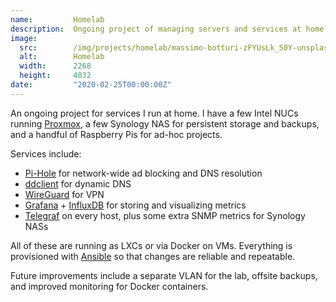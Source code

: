 ```yaml
---
name:         Homelab
description:  Ongoing project of managing servers and services at home.
image:
  src:        /img/projects/homelab/massimo-botturi-zFYUsLk_50Y-unsplash.jpg
  alt:        Homelab
  width:      2268
  height:     4032
date:         "2020-02-25T00:00:00Z"
---
```


An ongoing project for services I run at home. I have a few Intel NUCs running [Proxmox](https://www.proxmox.com/), a few Synology NAS for persistent storage and backups, and a handful of Raspberry Pis for ad-hoc projects.

Services include:
- [Pi-Hole](https://pi-hole.net) for network-wide ad blocking and DNS resolution
- [ddclient](https://sourceforge.net/p/ddclient/wiki/Home) for dynamic DNS
- [WireGuard](https://wiki.archlinux.org/index.php/WireGuard) for VPN
- [Grafana](https://grafana.com) + [InfluxDB](https://www.influxdata.com/products/influxdb-overview) for storing and visualizing metrics
- [Telegraf](https://www.influxdata.com/time-series-platform/telegraf/) on every host, plus some extra SNMP metrics for Synology NASs

All of these are running as LXCs or via Docker on VMs. Everything is provisioned with [Ansible](https://www.ansible.com) so that changes are reliable and repeatable.

Future improvements include a separate VLAN for the lab, offsite backups, and improved monitoring for Docker containers.
